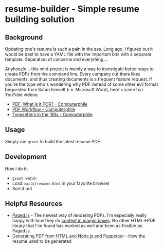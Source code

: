 # resume-builder - Simple resume building solution

## Background

Updating one's resume is such a pain in the ass. Long ago, I figured
out it would be best to have a YAML file with the important bits with a
separate template. Separation of concerns and everything...

Anyhoozle... this mini-project is mainly a way to investigate better
ways to create PDFs from the command line. Every company out there
likes documents, and thus creating documents is a frequent feature
request. If you're the type who's wondering why PDF instead of some
other evil format bequested from Satan himself (i.e. Microsoft Word),
here's some fun YouTube videos:

* [PDF, What is it FOR? - Computerphile](https://www.youtube.com/watch?v=48tFB_sjHgY)
* [PDF Workflow - Computerphile](https://www.youtube.com/watch?v=-cFOsAzigyQ)
* [Typesetters in the '80s - Computerphile](https://www.youtube.com/watch?v=XvwNKpDUkiE)

## Usage

Simply run `grunt` to build the latest resume PDF.

## Development

How I do it:

* `grunt watch`
* Load `build/resume.html` in your favorite browser
* Sort it out

## Helpful Resources

* [Paged.js](https://www.pagedjs.org/) - The newest way of rendering PDFs.
  I'm especially really happy with how they do
  [content in margin boxes](https://www.pagedjs.org/documentation/07-generated-content-in-margin-boxes/).
  No other HTML->PDF library that I've found has worked as well and been
  as flexible as Paged.js.
* [Generating PDF from HTML and Node.js and Puppeteer](https://blog.risingstack.com/pdf-from-html-node-js-puppeteer/) - How the resume used to be generated
